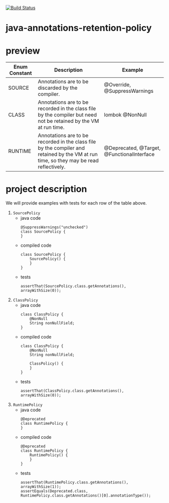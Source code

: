 [![Build Status](https://travis-ci.com/mtumilowicz/java-annotations-retention-policy.svg?branch=master)](https://travis-ci.com/mtumilowicz/java-annotations-retention-policy)

# java-annotations-retention-policy

# preview
|Enum Constant    |Description    |    Example
|-----------------|---|---|
|SOURCE           |Annotations are to be discarded by the compiler.    |@Override, @SuppressWarnings
|CLASS            |Annotations are to be recorded in the class file by the compiler but need not be retained by the VM at run time.    |lombok @NonNull
|RUNTIME          |Annotations are to be recorded in the class file by the compiler and retained by the VM at run time, so they may be read reflectively.    |@Deprecated, @Target, @FunctionalInterface

# project description
We will provide examples with tests for each row of the table above.

1. `SourcePolicy`
    * java code
        ```
        @SuppressWarnings("unchecked")
        class SourcePolicy {
        }
        ```
    * compiled code
        ```
        class SourcePolicy {
            SourcePolicy() {
            }
        }
        ```
    * tests
        ```
        assertThat(SourcePolicy.class.getAnnotations(), arrayWithSize(0));
        ```
1. `ClassPolicy`
    * java code
        ```
        class ClassPolicy {
            @NonNull
            String nonNullField;
        }
        ```
    * compiled code
        ```
        class ClassPolicy {
            @NonNull
            String nonNullField;
        
            ClassPolicy() {
            }
        }
        ```
    * tests
        ```
        assertThat(ClassPolicy.class.getAnnotations(), arrayWithSize(0));
        ```
1. `RuntimePolicy`
    * java code
        ```
        @Deprecated
        class RuntimePolicy {
        }
        ```
    * compiled code
        ```
        @Deprecated
        class RuntimePolicy {
            RuntimePolicy() {
            }
        }
        ```
    * tests
        ```
        assertThat(RuntimePolicy.class.getAnnotations(), arrayWithSize(1));
        assertEquals(Deprecated.class, RuntimePolicy.class.getAnnotations()[0].annotationType());
        ```